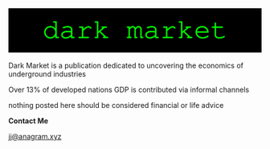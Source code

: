 <img src="assets/theme_logo.svg" class="detail_header">



Dark Market is a publication dedicated to uncovering the economics of underground industries

Over 13% of developed nations GDP is contributed via informal channels

nothing posted here should be considered financial or life advice

**Contact Me**

jj@anagram.xyz
